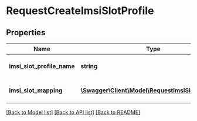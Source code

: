 # RequestCreateImsiSlotProfile

## Properties
Name | Type | Description | Notes
------------ | ------------- | ------------- | -------------
**imsi_slot_profile_name** | **string** | The IMSI Slot Profile Name | 
**imsi_slot_mapping** | [**\Swagger\Client\Model\RequestImsiSlotMapping[]**](RequestImsiSlotMapping.md) | The IMSI Slot Mapping | 

[[Back to Model list]](../../README.md#documentation-for-models) [[Back to API list]](../../README.md#documentation-for-api-endpoints) [[Back to README]](../../README.md)

